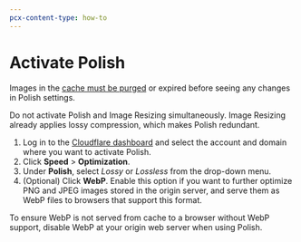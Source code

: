 ```yaml
---
pcx-content-type: how-to
---
```


# Activate Polish

Images in the [cache must be purged](https://developers.cloudflare.com/cache/how-to/purge-cache) or expired before seeing any changes in Polish settings.

<Aside type="warning" header="Warning">

Do not activate Polish and Image Resizing simultaneously. Image Resizing already applies lossy compression, which makes Polish redundant.

</Aside>

1. Log in to the [Cloudflare dashboard](https://dash.cloudflare.com/) and select the account and domain where you want to activate Polish.
1. Click **Speed** > **Optimization**.
1. Under **Polish**, select _Lossy_ or _Lossless_ from the drop-down menu.
1. (Optional) Click **WebP**. Enable this option if you want to further optimize PNG and JPEG images stored in the origin server, and serve them as WebP files to browsers that support this format.

<Aside type="note">

To ensure WebP is not served from cache to a browser without WebP support, disable WebP at your origin web server when using Polish.

</Aside>
